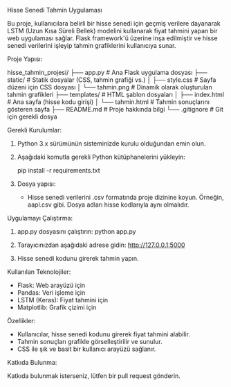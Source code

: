 
Hisse Senedi Tahmin Uygulaması

Bu proje, kullanıcılara belirli bir hisse senedi için geçmiş verilere dayanarak LSTM (Uzun Kısa Süreli Bellek) modelini kullanarak fiyat tahmini yapan bir web uygulaması sağlar. Flask framework'ü üzerine inşa edilmiştir ve hisse senedi verilerini işleyip tahmin grafiklerini kullanıcıya sunar.

Proje Yapısı:

hisse_tahmin_projesi/
├── app.py                # Ana Flask uygulama dosyası
├── static/               # Statik dosyalar (CSS, tahmin grafiği vs.)
│   ├── style.css         # Sayfa düzeni için CSS dosyası
│   └── tahmin.png        # Dinamik olarak oluşturulan tahmin grafikleri
├── templates/            # HTML şablon dosyaları
│   ├── index.html        # Ana sayfa (hisse kodu girişi)
│   └── tahmin.html       # Tahmin sonuçlarını gösteren sayfa
├── README.md             # Proje hakkında bilgi
└── .gitignore            # Git için gerekli dosya


Gerekli Kurulumlar:

1. Python 3.x sürümünün sisteminizde kurulu olduğundan emin olun.
2. Aşağıdaki komutla gerekli Python kütüphanelerini yükleyin:
   
   pip install -r requirements.txt

3. Dosya yapısı:
   - Hisse senedi verilerini .csv formatında proje dizinine koyun. Örneğin, aapl.csv gibi. Dosya adları hisse kodlarıyla aynı olmalıdır.

Uygulamayı Çalıştırma:

1. app.py dosyasını çalıştırın:
   python app.py

2. Tarayıcınızdan aşağıdaki adrese gidin:
   http://127.0.0.1:5000

3. Hisse senedi kodunu girerek tahmin yapın.

Kullanılan Teknolojiler:

- Flask: Web arayüzü için
- Pandas: Veri işleme için
- LSTM (Keras): Fiyat tahmini için
- Matplotlib: Grafik çizimi için

Özellikler:

- Kullanıcılar, hisse senedi kodunu girerek fiyat tahmini alabilir.
- Tahmin sonuçları grafikle görselleştirilir ve sunulur.
- CSS ile şık ve basit bir kullanıcı arayüzü sağlanır.

Katkıda Bulunma:

Katkıda bulunmak isterseniz, lütfen bir pull request gönderin.

